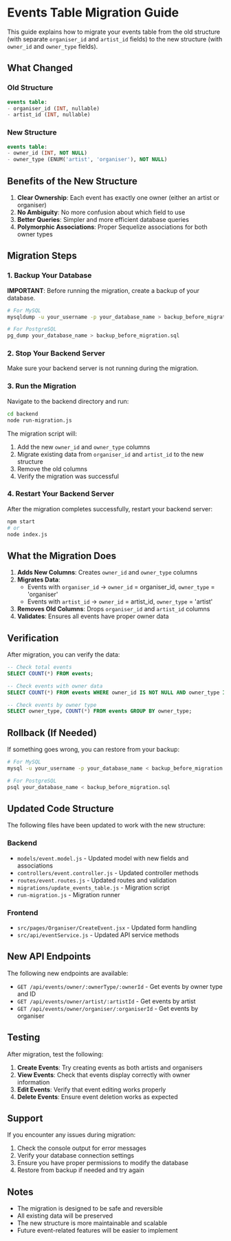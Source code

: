 # Events Table Migration Guide

This guide explains how to migrate your events table from the old structure (with separate `organiser_id` and `artist_id` fields) to the new structure (with `owner_id` and `owner_type` fields).

## What Changed

### Old Structure
```sql
events table:
- organiser_id (INT, nullable)
- artist_id (INT, nullable)
```

### New Structure
```sql
events table:
- owner_id (INT, NOT NULL)
- owner_type (ENUM('artist', 'organiser'), NOT NULL)
```

## Benefits of the New Structure

1. **Clear Ownership**: Each event has exactly one owner (either an artist or organiser)
2. **No Ambiguity**: No more confusion about which field to use
3. **Better Queries**: Simpler and more efficient database queries
4. **Polymorphic Associations**: Proper Sequelize associations for both owner types

## Migration Steps

### 1. Backup Your Database
**IMPORTANT**: Before running the migration, create a backup of your database.

```bash
# For MySQL
mysqldump -u your_username -p your_database_name > backup_before_migration.sql

# For PostgreSQL
pg_dump your_database_name > backup_before_migration.sql
```

### 2. Stop Your Backend Server
Make sure your backend server is not running during the migration.

### 3. Run the Migration

Navigate to the backend directory and run:

```bash
cd backend
node run-migration.js
```

The migration script will:
1. Add the new `owner_id` and `owner_type` columns
2. Migrate existing data from `organiser_id` and `artist_id` to the new structure
3. Remove the old columns
4. Verify the migration was successful

### 4. Restart Your Backend Server

After the migration completes successfully, restart your backend server:

```bash
npm start
# or
node index.js
```

## What the Migration Does

1. **Adds New Columns**: Creates `owner_id` and `owner_type` columns
2. **Migrates Data**: 
   - Events with `organiser_id` → `owner_id` = organiser_id, `owner_type` = 'organiser'
   - Events with `artist_id` → `owner_id` = artist_id, `owner_type` = 'artist'
3. **Removes Old Columns**: Drops `organiser_id` and `artist_id` columns
4. **Validates**: Ensures all events have proper owner data

## Verification

After migration, you can verify the data:

```sql
-- Check total events
SELECT COUNT(*) FROM events;

-- Check events with owner data
SELECT COUNT(*) FROM events WHERE owner_id IS NOT NULL AND owner_type IS NOT NULL;

-- Check events by owner type
SELECT owner_type, COUNT(*) FROM events GROUP BY owner_type;
```

## Rollback (If Needed)

If something goes wrong, you can restore from your backup:

```bash
# For MySQL
mysql -u your_username -p your_database_name < backup_before_migration.sql

# For PostgreSQL
psql your_database_name < backup_before_migration.sql
```

## Updated Code Structure

The following files have been updated to work with the new structure:

### Backend
- `models/event.model.js` - Updated model with new fields and associations
- `controllers/event.controller.js` - Updated controller methods
- `routes/event.routes.js` - Updated routes and validation
- `migrations/update_events_table.js` - Migration script
- `run-migration.js` - Migration runner

### Frontend
- `src/pages/Organiser/CreateEvent.jsx` - Updated form handling
- `src/api/eventService.js` - Updated API service methods

## New API Endpoints

The following new endpoints are available:

- `GET /api/events/owner/:ownerType/:ownerId` - Get events by owner type and ID
- `GET /api/events/owner/artist/:artistId` - Get events by artist
- `GET /api/events/owner/organiser/:organiserId` - Get events by organiser

## Testing

After migration, test the following:

1. **Create Events**: Try creating events as both artists and organisers
2. **View Events**: Check that events display correctly with owner information
3. **Edit Events**: Verify that event editing works properly
4. **Delete Events**: Ensure event deletion works as expected

## Support

If you encounter any issues during migration:

1. Check the console output for error messages
2. Verify your database connection settings
3. Ensure you have proper permissions to modify the database
4. Restore from backup if needed and try again

## Notes

- The migration is designed to be safe and reversible
- All existing data will be preserved
- The new structure is more maintainable and scalable
- Future event-related features will be easier to implement
